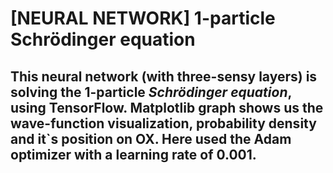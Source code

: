 # [NEURAL NETWORK] 1-particle Schrödinger equation
## This neural network (with three-sensy layers) is solving the 1-particle ***Schrödinger equation***, using TensorFlow. Matplotlib graph shows us the wave-function visualization, probability density and it`s position on OX. Here used the Adam optimizer with a learning rate of 0.001.
